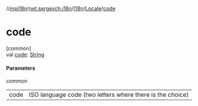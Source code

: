 //[mpi18n](../../../../index.md)/[net.sergeych.i18n](../../index.md)/[I18n](../index.md)/[Locale](index.md)/[code](code.md)

# code

[common]\
val [code](code.md): [String](https://kotlinlang.org/api/latest/jvm/stdlib/kotlin/-string/index.html)

#### Parameters

common

| | |
|---|---|
| code | ISO language code (two letters where there is the choice) |
